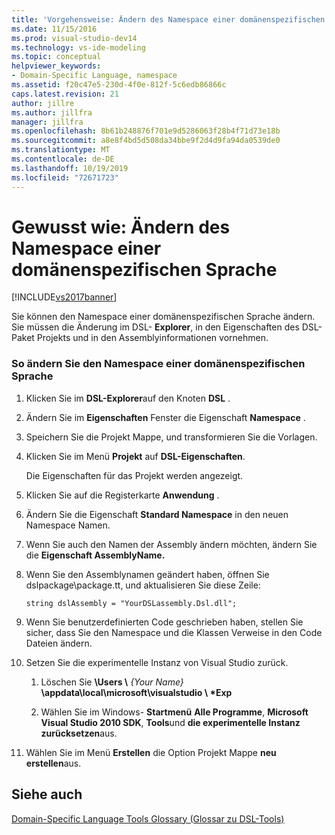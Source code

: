 ```yaml
---
title: 'Vorgehensweise: Ändern des Namespace einer domänenspezifischen Sprache | Microsoft-Dokumentation'
ms.date: 11/15/2016
ms.prod: visual-studio-dev14
ms.technology: vs-ide-modeling
ms.topic: conceptual
helpviewer_keywords:
- Domain-Specific Language, namespace
ms.assetid: f20c47e5-230d-4f0e-812f-5c6edb86866c
caps.latest.revision: 21
author: jillre
ms.author: jillfra
manager: jillfra
ms.openlocfilehash: 8b61b248876f701e9d5286063f28b4f71d73e18b
ms.sourcegitcommit: a8e8f4bd5d508da34bbe9f2d4d9fa94da0539de0
ms.translationtype: MT
ms.contentlocale: de-DE
ms.lasthandoff: 10/19/2019
ms.locfileid: "72671723"
---
```

# <a name="how-to-change-the-namespace-of-a-domain-specific-language"></a>Gewusst wie: Ändern des Namespace einer domänenspezifischen Sprache
[!INCLUDE[vs2017banner](../includes/vs2017banner.md)]

Sie können den Namespace einer domänenspezifischen Sprache ändern. Sie müssen die Änderung im DSL- **Explorer**, in den Eigenschaften des DSL-Paket Projekts und in den Assemblyinformationen vornehmen.

### <a name="to-change-the-namespace-of-a-domain-specific-language"></a>So ändern Sie den Namespace einer domänenspezifischen Sprache

1. Klicken Sie im **DSL-Explorer**auf den Knoten **DSL** .

2. Ändern Sie im **Eigenschaften** Fenster die Eigenschaft **Namespace** .

3. Speichern Sie die Projekt Mappe, und transformieren Sie die Vorlagen.

4. Klicken Sie im Menü **Projekt** auf **DSL-Eigenschaften**.

     Die Eigenschaften für das Projekt werden angezeigt.

5. Klicken Sie auf die Registerkarte **Anwendung** .

6. Ändern Sie die Eigenschaft **Standard Namespace** in den neuen Namespace Namen.

7. Wenn Sie auch den Namen der Assembly ändern möchten, ändern Sie die **Eigenschaft AssemblyName.**

8. Wenn Sie den Assemblynamen geändert haben, öffnen Sie dslpackage\package.tt, und aktualisieren Sie diese Zeile:

     `string dslAssembly = "YourDSLassembly.Dsl.dll";`

9. Wenn Sie benutzerdefinierten Code geschrieben haben, stellen Sie sicher, dass Sie den Namespace und die Klassen Verweise in den Code Dateien ändern.

10. Setzen Sie die experimentelle Instanz von Visual Studio zurück.

    1. Löschen Sie **\Users \\** _{Your Name}_ **\appdata\local\microsoft\visualstudio \\ \*Exp**

    2. Wählen Sie im Windows- **Startmenü** **Alle Programme**, **Microsoft Visual Studio 2010 SDK**, **Tools**und **die experimentelle Instanz zurücksetzen**aus.

11. Wählen Sie im Menü **Erstellen** die Option Projekt Mappe **neu erstellen**aus.

## <a name="see-also"></a>Siehe auch
 [Domain-Specific Language Tools Glossary (Glossar zu DSL-Tools)](https://msdn.microsoft.com/ca5e84cb-a315-465c-be24-76aa3df276aa)
